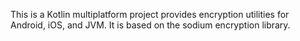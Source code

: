 This is a Kotlin multiplatform project provides encryption utilities for Android, iOS, and JVM. It is based on the sodium encryption library.
